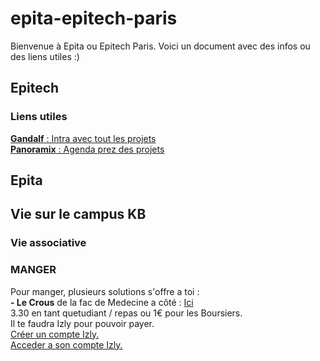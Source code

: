 # epita-epitech-paris
Bienvenue à Epita ou Epitech Paris. Voici un document avec des infos ou des liens utiles :)

## Epitech
### Liens utiles
[**Gandalf** : Intra avec tout les projets](https://gandalf.epitech.eu/login/index.php)  
[**Panoramix** : Agenda prez des projets](https://panoramix.epitest.eu/login)

## Epita


## Vie sur le campus KB
### Vie associative

### MANGER
Pour manger, plusieurs solutions s'offre a toi :  
**- Le Crous** de la fac de Medecine a côté : [Ici](https://maps.app.goo.gl/iK5H8H4jom8jKPUw5?g_st=com.google.maps.preview.copy)  
3.30 en tant quetudiant / repas ou 1€ pour les Boursiers.  
Il te faudra Izly pour pouvoir payer.  
[Créer un compte Izly.](https://www.crous-normandie.fr/se-restaurer/payer-son-repas/payer-avec-son-compte-izly-dans-les-restos-u-et-sur-le-campus/demander-un-compte-izly/)  
[Acceder a son compte Izly.](https://mon-espace.izly.fr)  
